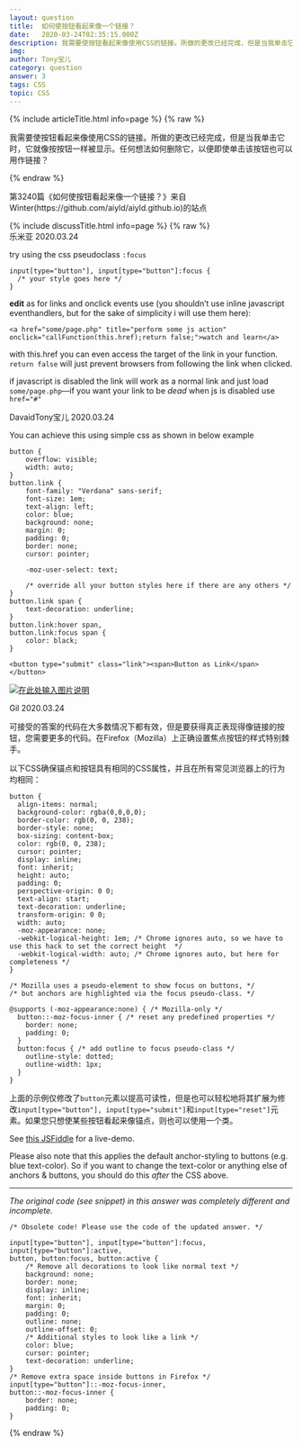 ```yaml
---
layout: question
title:  如何使按钮看起来像一个链接？
date:   2020-03-24T02:35:15.000Z
description: 我需要使按钮看起来像使用CSS的链接。所做的更改已经完成，但是当我单击它时，它就像按按钮一样被显示。任何想法如何删除它，以便即使单击该按钮也可以用作链接？...
img: 
author: Tony宝儿
category: question
answer: 3
tags: CSS
topic: CSS
---
```

<div class="article-root">
  <div class="article">
    {% include articleTitle.html info=page %}
    {% raw %}
    <div class="article-content"><p><font style="vertical-align: inherit;"><font style="vertical-align: inherit;">我需要使按钮看起来像使用CSS的链接。</font><font style="vertical-align: inherit;">所做的更改已经完成，但是当我单击它时，它就像按按钮一样被显示。</font><font style="vertical-align: inherit;">任何想法如何删除它，以便即使单击该按钮也可以用作链接？</font></font></p></div>
    {% endraw %}
  </div>
  <p class="winter_mark">第3240篇《如何使按钮看起来像一个链接？》来自Winter(https://github.com/aiyld/aiyld.github.io)的站点</p>
  <div class="discuss-wrapper">
    {% include discussTitle.html info=page %}
    {% raw %}
    <div class="discuss-list">
    <div class="discuss-item">
        <div class="discuss-parent">
          <div class="discuss-meta">
            <span class="discuss-user">乐米亚</span>
            <span class="discuss-time">2020.03.24</span>
          </div>
          <div class="discuss-comment"><p>try using the css pseudoclass <code>:focus</code></p>

<pre><code>input[type="button"], input[type="button"]:focus {<font></font>
  /* your style goes here */<font></font>
}<font></font>
</code></pre>

<p><strong>edit</strong> as for links and onclick events use (you shouldn’t use inline javascript eventhandlers, but for the sake of simplicity i will use them here):</p>

<pre><code>&lt;a href="some/page.php" title="perform some js action" onclick="callFunction(this.href);return false;"&gt;watch and learn&lt;/a&gt;
</code></pre>

<p>with this.href you can even access the target of the link in your function. <code>return false</code> will just prevent browsers from following the link when clicked.</p>

<p>if javascript is disabled the link will work as a normal link and just load <code>some/page.php</code>—if you want your link to be <em>dead</em> when js is disabled use <code>href="#"</code></p></div>
        </div></div><div class="discuss-item">
        <div class="discuss-parent">
          <div class="discuss-meta">
            <span class="discuss-user">DavaidTony宝儿</span>
            <span class="discuss-time">2020.03.24</span>
          </div>
          <div class="discuss-comment"><p>You can achieve this using simple css as shown in below example</p>

<p></p><div class="snippet" data-lang="js" data-hide="false" data-console="true" data-babel="false">
<div class="snippet-code">
<pre class="snippet-code-css lang-css prettyprint-override"><code>button {<font></font>
    overflow: visible;<font></font>
    width: auto;<font></font>
}<font></font>
button.link {<font></font>
    font-family: "Verdana" sans-serif;<font></font>
    font-size: 1em;<font></font>
    text-align: left;<font></font>
    color: blue;<font></font>
    background: none;<font></font>
    margin: 0;<font></font>
    padding: 0;<font></font>
    border: none;<font></font>
    cursor: pointer;<font></font>
   <font></font>
    -moz-user-select: text;<font></font>
 <font></font>
    /* override all your button styles here if there are any others */<font></font>
}<font></font>
button.link span {<font></font>
    text-decoration: underline;<font></font>
}<font></font>
button.link:hover span,<font></font>
button.link:focus span {<font></font>
    color: black;<font></font>
}</code></pre>
<pre class="snippet-code-html lang-html prettyprint-override"><code>&lt;button type="submit" class="link"&gt;&lt;span&gt;Button as Link&lt;/span&gt;&lt;/button&gt;</code></pre>
</div>
</div>
<p></p>

<p><a href="https://i.stack.imgur.com/UdOI9.png" rel="nofollow noreferrer"><img src="https://i.stack.imgur.com/UdOI9.png" alt="在此处输入图片说明"></a></p></div>
        </div></div><div class="discuss-item">
        <div class="discuss-parent">
          <div class="discuss-meta">
            <span class="discuss-user">Gil</span>
            <span class="discuss-time">2020.03.24</span>
          </div>
          <div class="discuss-comment"><p><font style="vertical-align: inherit;"><font style="vertical-align: inherit;">可接受的答案的代码在大多数情况下都有效，但是要获得真正表现得像链接的按钮，您需要更多的代码。</font><font style="vertical-align: inherit;">在Firefox（Mozilla）上正确设置焦点按钮的样式特别棘手。</font></font></p>

<p><font style="vertical-align: inherit;"><font style="vertical-align: inherit;">以下CSS确保锚点和按钮具有相同的CSS属性，并且在所有常见浏览器上的行为均相同：</font></font></p>

<pre><code>button {<font></font>
  align-items: normal;<font></font>
  background-color: rgba(0,0,0,0);<font></font>
  border-color: rgb(0, 0, 238);<font></font>
  border-style: none;<font></font>
  box-sizing: content-box;<font></font>
  color: rgb(0, 0, 238); <font></font>
  cursor: pointer;<font></font>
  display: inline;<font></font>
  font: inherit;<font></font>
  height: auto;<font></font>
  padding: 0;<font></font>
  perspective-origin: 0 0;<font></font>
  text-align: start;<font></font>
  text-decoration: underline;<font></font>
  transform-origin: 0 0;<font></font>
  width: auto;<font></font>
  -moz-appearance: none;<font></font>
  -webkit-logical-height: 1em; /* Chrome ignores auto, so we have to use this hack to set the correct height  */<font></font>
  -webkit-logical-width: auto; /* Chrome ignores auto, but here for completeness */<font></font>
}<font></font>
<font></font>
/* Mozilla uses a pseudo-element to show focus on buttons, */<font></font>
/* but anchors are highlighted via the focus pseudo-class. */<font></font>
<font></font>
@supports (-moz-appearance:none) { /* Mozilla-only */<font></font>
  button::-moz-focus-inner { /* reset any predefined properties */ <font></font>
    border: none;<font></font>
    padding: 0;<font></font>
  }<font></font>
  button:focus { /* add outline to focus pseudo-class */<font></font>
    outline-style: dotted;<font></font>
    outline-width: 1px;<font></font>
  }<font></font>
}<font></font>
</code></pre>

<p><font style="vertical-align: inherit;"><font style="vertical-align: inherit;">上面的示例仅修改了</font></font><code>button</code><font style="vertical-align: inherit;"><font style="vertical-align: inherit;">元素以提高可读性，但是也可以轻松地将其扩展为修改</font></font><code>input[type="button"], input[type="submit"]</code><font style="vertical-align: inherit;"><font style="vertical-align: inherit;">和</font></font><code>input[type="reset"]</code><font style="vertical-align: inherit;"><font style="vertical-align: inherit;">元素。</font><font style="vertical-align: inherit;">如果您只想使某些按钮看起来像锚点，则也可以使用一个类。</font></font></p>

<p>See <a href="https://jsfiddle.net/pcvxu3yt/10/" rel="noreferrer">this JSFiddle</a> for a live-demo.</p>

<p>Please also note that this applies the default anchor-styling to buttons (e.g. blue text-color). So if you want to change the text-color or anything else of anchors &amp; buttons, you should do this <em>after</em> the CSS above.</p>

<hr>

<p><em>The original code (see snippet) in this answer was completely different and incomplete.</em></p>

<p></p><div class="snippet" data-lang="js" data-hide="true" data-console="false" data-babel="false">
<div class="snippet-code snippet-currently-hidden">
<pre class="snippet-code-css lang-css prettyprint-override"><code>/* Obsolete code! Please use the code of the updated answer. */<font></font>
<font></font>
input[type="button"], input[type="button"]:focus, input[type="button"]:active,  <font></font>
button, button:focus, button:active {<font></font>
	/* Remove all decorations to look like normal text */<font></font>
	background: none;<font></font>
	border: none;<font></font>
	display: inline;<font></font>
	font: inherit;<font></font>
	margin: 0;<font></font>
	padding: 0;<font></font>
	outline: none;<font></font>
	outline-offset: 0;<font></font>
	/* Additional styles to look like a link */<font></font>
	color: blue;<font></font>
	cursor: pointer;<font></font>
	text-decoration: underline;<font></font>
}<font></font>
/* Remove extra space inside buttons in Firefox */<font></font>
input[type="button"]::-moz-focus-inner,<font></font>
button::-moz-focus-inner {<font></font>
    border: none;<font></font>
    padding: 0;<font></font>
}</code></pre>
</div>
</div>
<p></p></div>
        </div></div>
    </div>
    {% endraw %}
  </div>
<div>
